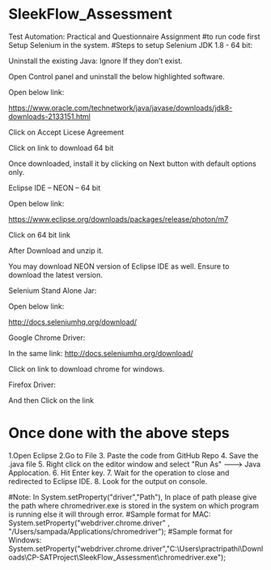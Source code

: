 # SleekFlow_Assessment
Test Automation: Practical and Questionnaire Assignment
#to run code first Setup Selenium in the system.
#Steps to setup Selenium
JDK 1.8 - 64 bit: 

Uninstall the existing Java: Ignore If they don’t exist. 

Open Control panel and uninstall the below highlighted software. 


Open below link: 

https://www.oracle.com/technetwork/java/javase/downloads/jdk8-downloads-2133151.html 

Click on Accept Licese Agreement 

Click on  link to download 64 bit 

Once downloaded, install it by clicking on Next button with default options only. 


Eclipse IDE – NEON – 64 bit 

Open below link: 

https://www.eclipse.org/downloads/packages/release/photon/m7 

Click on  64 bit link 

After Download and unzip it. 

You may download NEON version of Eclipse IDE as well. Ensure to download the latest version. 

Selenium Stand Alone Jar: 

Open below link: 

http://docs.seleniumhq.org/download/ 

Google Chrome Driver: 

In the same link: http://docs.seleniumhq.org/download/ 

Click on  link to download chrome for windows. 

 Firefox Driver: 

And then Click on the link

# Once done with the above steps 
1.Open Eclipse
2.Go to File
3. Paste the code from GitHub Repo
4. Save the .java file
5.  Right click on the editor window and select "Run As" ---> Java Applocation.
6.  Hit Enter key.
7.  Wait for the operation to close and redirected to Eclipse IDE.
8.  Look for the output on console.

#Note:
In System.setProperty("driver","Path"), In place of path please give the path where chromedriver.exe is stored in the system on which program is running else it will through error.
#Sample format for MAC: System.setProperty("webdriver.chrome.driver" ,  "/Users/sampada/Applications/chromedriver");
#Sample format for Windows: 
System.setProperty("webdriver.chrome.driver","C:\\Users\\practripathi\\Downloads\\CP-SATProject\\SleekFlow_Assessment\\chromedriver.exe");
